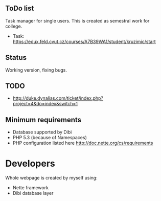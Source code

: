 ToDo list
-------------
Task manager for single users. This is created as semestral work for college.

* Task: https://edux.feld.cvut.cz/courses/A7B39WA1/student/kruzimic/start

Status
-------------
Working version, fixing bugs.

TODO
-------------
* http://duke.dynalias.com/ticket/index.php?project=4&do=index&switch=1

Minimum requirements
-------------
* Database supported by Dibi
*	PHP 5.3 (because of Namespaces)
* PHP configuration listed here http://doc.nette.org/cs/requirements

Developers
=============
Whole webpage is created by myself using:

* Nette framework
* Dibi database layer


